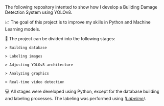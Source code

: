 The following repository intented to show how I develop a Building Damage Detection System using YOLOv8.

📈 The goal of this project is to improve my skills in Python and Machine Learning models.

📂 The project can be divided into the following stages:

    > Building database

    > Labeling images

    > Adjusting YOLOv8 architecture

    > Analyzing graphics

    > Real-time video detection

💻 All stages were developed using Python, except for the database building and labeling processes. The labeling was performed using _([Labelme](https://github.com/wkentaro/labelme))_.
